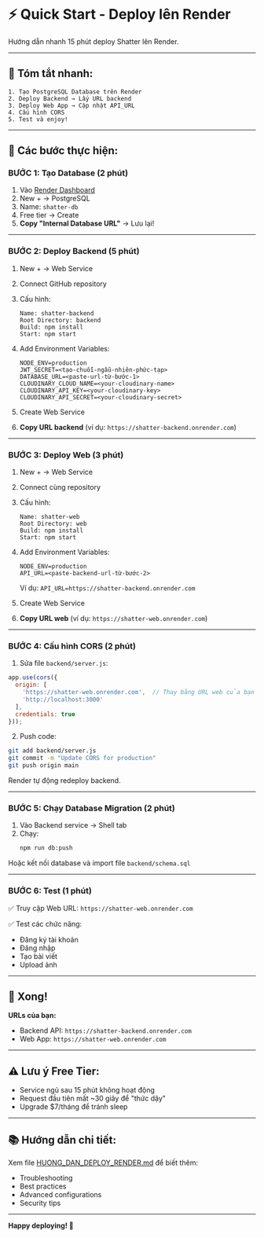 # ⚡ Quick Start - Deploy lên Render

Hướng dẫn nhanh 15 phút deploy Shatter lên Render.

---

## 🎯 Tóm tắt nhanh:

```
1. Tạo PostgreSQL Database trên Render
2. Deploy Backend → Lấy URL backend
3. Deploy Web App → Cập nhật API_URL
4. Cấu hình CORS
5. Test và enjoy!
```

---

## 📝 Các bước thực hiện:

### **BƯỚC 1: Tạo Database (2 phút)**

1. Vào [Render Dashboard](https://dashboard.render.com/)
2. New + → PostgreSQL
3. Name: `shatter-db`
4. Free tier → Create
5. **Copy "Internal Database URL"** → Lưu lại!

---

### **BƯỚC 2: Deploy Backend (5 phút)**

1. New + → Web Service
2. Connect GitHub repository
3. Cấu hình:
   ```
   Name: shatter-backend
   Root Directory: backend
   Build: npm install
   Start: npm start
   ```

4. Add Environment Variables:
   ```
   NODE_ENV=production
   JWT_SECRET=<tạo-chuỗi-ngẫu-nhiên-phức-tạp>
   DATABASE_URL=<paste-url-từ-bước-1>
   CLOUDINARY_CLOUD_NAME=<your-cloudinary-name>
   CLOUDINARY_API_KEY=<your-cloudinary-key>
   CLOUDINARY_API_SECRET=<your-cloudinary-secret>
   ```

5. Create Web Service
6. **Copy URL backend** (ví dụ: `https://shatter-backend.onrender.com`)

---

### **BƯỚC 3: Deploy Web (3 phút)**

1. New + → Web Service
2. Connect cùng repository
3. Cấu hình:
   ```
   Name: shatter-web
   Root Directory: web
   Build: npm install
   Start: npm start
   ```

4. Add Environment Variables:
   ```
   NODE_ENV=production
   API_URL=<paste-backend-url-từ-bước-2>
   ```
   Ví dụ: `API_URL=https://shatter-backend.onrender.com`

5. Create Web Service
6. **Copy URL web** (ví dụ: `https://shatter-web.onrender.com`)

---

### **BƯỚC 4: Cấu hình CORS (2 phút)**

1. Sửa file `backend/server.js`:

```javascript
app.use(cors({
  origin: [
    'https://shatter-web.onrender.com',  // Thay bằng URL web của bạn
    'http://localhost:3000'
  ],
  credentials: true
}));
```

2. Push code:
```bash
git add backend/server.js
git commit -m "Update CORS for production"
git push origin main
```

Render tự động redeploy backend.

---

### **BƯỚC 5: Chạy Database Migration (2 phút)**

1. Vào Backend service → Shell tab
2. Chạy:
   ```bash
   npm run db:push
   ```

Hoặc kết nối database và import file `backend/schema.sql`

---

### **BƯỚC 6: Test (1 phút)**

✅ Truy cập Web URL: `https://shatter-web.onrender.com`

✅ Test các chức năng:
- Đăng ký tài khoản
- Đăng nhập
- Tạo bài viết
- Upload ảnh

---

## 🎉 Xong!

**URLs của bạn:**
- Backend API: `https://shatter-backend.onrender.com`
- Web App: `https://shatter-web.onrender.com`

---

## ⚠️ Lưu ý Free Tier:

- Service ngủ sau 15 phút không hoạt động
- Request đầu tiên mất ~30 giây để "thức dậy"
- Upgrade $7/tháng để tránh sleep

---

## 📚 Hướng dẫn chi tiết:

Xem file [HUONG_DAN_DEPLOY_RENDER.md](HUONG_DAN_DEPLOY_RENDER.md) để biết thêm:
- Troubleshooting
- Best practices
- Advanced configurations
- Security tips

---

**Happy deploying! 🚀**

